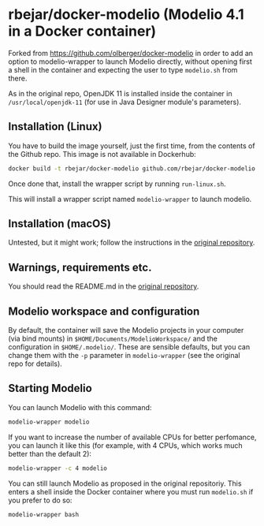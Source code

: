 # rbejar/docker-modelio (Modelio 4.1 in a Docker container)

Forked from <https://github.com/olberger/docker-modelio> in order to add an option to modelio-wrapper to launch Modelio directly, without opening first a shell in the container and expecting the user to type `modelio.sh` from there.

As in the original repo, OpenJDK 11 is installed inside the container in `/usr/local/openjdk-11` (for use in Java Designer module's parameters).

## Installation (Linux)

You have to build the image yourself, just the first time, from the contents of the Github repo. This image is not available in Dockerhub:

```bash
docker build -t rbejar/docker-modelio github.com/rbejar/docker-modelio
```

Once done that, install the wrapper script by running `run-linux.sh`.

This will install a wrapper script named  `modelio-wrapper` to launch modelio.

## Installation (macOS)
Untested, but it might work; follow the instructions in the [original repository](https://github.com/olberger/docker-modelio).

## Warnings, requirements etc.
You should read the README.md in the [original repository](https://github.com/olberger/docker-modelio).

## Modelio workspace and configuration
By default, the container will save the Modelio projects in your computer (via bind mounts) in `$HOME/Documents/ModelioWorkspace/` and the configuration in `$HOME/.modelio/`. These are sensible defaults, but you can change them with the `-p` parameter in `modelio-wrapper` (see the original repo for details).

## Starting Modelio
You can launch Modelio with this command:

```bash
modelio-wrapper modelio
```

If you want to increase the number of available CPUs for better perfomance, you can launch it like this (for example, with 4 CPUs, which works much better than the default 2):

```bash
modelio-wrapper -c 4 modelio
```

You can still launch Modelio as proposed in the original repositoriy. This enters a shell inside the Docker container where you must run `modelio.sh` if you prefer to do so:

```bash
modelio-wrapper bash
```


